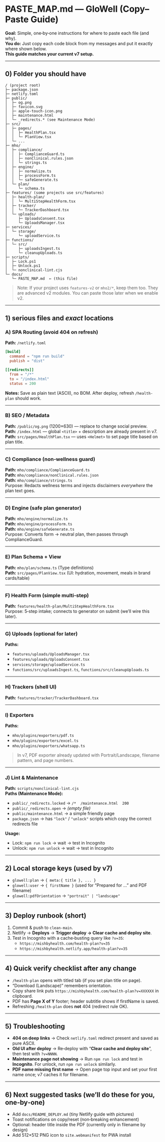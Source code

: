 # PASTE_MAP.md — GloWell (Copy–Paste Guide)

**Goal:** Simple, one‑by‑one instructions for where to paste each file (and why).  
**You do:** Just copy each code block from my messages and put it exactly where shown below.  
**This guide matches your current v7 setup.**

---

## 0) Folder you should have
```
/ (project root)
├─ package.json
├─ netlify.toml
├─ public/
│  ├─ og.png
│  ├─ favicon.svg
│  ├─ apple-touch-icon.png
│  ├─ maintenance.html
│  └─ _redirects.* (see Maintenance Mode)
├─ src/
│  ├─ pages/
│  │  ├─ HealthPlan.tsx
│  │  └─ PlanView.tsx
│  └─ ...
├─ mho/
│  ├─ compliance/
│  │  ├─ ComplianceGuard.ts
│  │  ├─ nonClinical.rules.json
│  │  └─ strings.ts
│  ├─ engine/
│  │  ├─ normalize.ts
│  │  ├─ processForm.ts
│  │  └─ safeGenerate.ts
│  └─ plan/
│     └─ schema.ts
├─ features/ (some projects use src/features)
│  ├─ health-plan/
│  │  └─ MultiStepHealthForm.tsx
│  ├─ tracker/
│  │  └─ TrackerDashboard.tsx
│  └─ uploads/
│     ├─ UploadsConsent.tsx
│     └─ UploadsManager.tsx
├─ services/
│  └─ storage/
│     └─ uploadService.ts
├─ functions/
│  └─ src/
│     ├─ uploadsIngest.ts
│     └─ cleanupUploads.ts
├─ scripts/
│  ├─ Lock.ps1
│  ├─ Unlock.ps1
│  └─ nonclinical-lint.cjs
└─ docs/
   └─ PASTE_MAP.md  ← (this file)
```

> Note: If your project uses `features-v2` or `mho2/*`, keep them too. They are advanced v2 modules. You can paste those later when we enable v2.

---

## 1) serious files and *exact* locations

### A) SPA Routing (avoid 404 on refresh)
**Path:** `/netlify.toml`
```toml
[build]
  command = "npm run build"
  publish = "dist"

[[redirects]]
  from = "/*"
  to = "/index.html"
  status = 200
```
**Notes:** Save as plain text (ASCII), no BOM. After deploy, refresh `/health-plan` should work.

---

### B) SEO / Metadata
**Path:** `/public/og.png` (1200×630) — replace to change social preview.  
**Path:** `/index.html` — global `<title>` + description are already present in v7.  
**Path:** `src/pages/HealthPlan.tsx` — uses `<Helmet>` to set page title based on plan title.

---

### C) Compliance (non‑wellness guard)
**Path:** `mho/compliance/ComplianceGuard.ts`  
**Path:** `mho/compliance/nonClinical.rules.json`  
**Path:** `mho/compliance/strings.ts`  
Purpose: Redacts wellness terms and injects disclaimers *everywhere* the plan text goes.

---

### D) Engine (safe plan generator)
**Path:** `mho/engine/normalize.ts`  
**Path:** `mho/engine/processForm.ts`  
**Path:** `mho/engine/safeGenerate.ts`  
Purpose: Converts form → neutral plan, then passes through ComplianceGuard.

---

### E) Plan Schema + View
**Path:** `mho/plan/schema.ts` (Type definitions)  
**Path:** `src/pages/PlanView.tsx` (UI: hydration, movement, meals in brand cards/table)

---

### F) Health Form (simple multi‑step)
**Path:** `features/health-plan/MultiStepHealthForm.tsx`  
Purpose: 5‑step intake; connects to generator on submit (we’ll wire this later).

---

### G) Uploads (optional for later)
**Paths:**  
- `features/uploads/UploadsManager.tsx`  
- `features/uploads/UploadsConsent.tsx`  
- `services/storage/uploadService.ts`  
- `functions/src/uploadsIngest.ts`, `functions/src/cleanupUploads.ts`  

---

### H) Trackers (shell UI)
**Path:** `features/tracker/TrackerDashboard.tsx`

---

### I) Exporters
**Paths:**  
- `mho/plugins/exporters/pdf.ts`  
- `mho/plugins/exporters/excel.ts`  
- `mho/plugins/exporters/whatsapp.ts`  

> In v7, PDF exporter already updated with Portrait/Landscape, filename pattern, and page numbers.

---

### J) Lint & Maintenance
**Path:** `scripts/nonclinical-lint.cjs`  
**Paths (Maintenance Mode):**  
- `public/_redirects.locked` → `/*  /maintenance.html  200`  
- `public/_redirects.open`   → *(empty file)*  
- `public/maintenance.html`  → a simple friendly page  
- `package.json` → has `"lock"` / `"unlock"` scripts which copy the correct redirects file

**Usage:**  
- Lock: `npm run lock` → wait → test in Incognito  
- Unlock: `npm run unlock` → wait → test in Incognito

---

## 2) Local storage keys (used by v7)
- `glowell:plan` → `{ meta:{ title }, ... }`
- `glowell:user` → `{ firstName }` (used for “Prepared for …” and PDF filename)
- `glowell:pdfOrientation` → `"portrait" | "landscape"`

---

## 3) Deploy runbook (short)
1. Commit & push to `clean-main`.
2. Netlify → **Deploys** → **Trigger deploy → Clear cache and deploy site**.
3. Test in Incognito with a cache‑busting query like `?v=35`:
   - `https://mishbyhealth.com/health-plan?v=35`
   - `https://mishbyhealth.netlify.app/health-plan?v=35`

---

## 4) Quick verify checklist after any change
- `/health-plan` opens with titled tab (if you set plan title on page).
- “Download (Landscape)” remembers orientation.
- Copy share link puts `https://mishbyhealth.com/health-plan?v=XXXXXX` in clipboard.
- PDF has **Page X of Y** footer; header subtitle shows if firstName is saved.
- Refreshing `/health-plan` does **not** 404 (redirect rule OK).

---

## 5) Troubleshooting
- **404 on deep links** → Check `netlify.toml` redirect present and saved as pure ASCII.
- **Old UI after deploy** → Re‑deploy with “**Clear cache and deploy site**”, then test with `?v=NNNN`.
- **Maintenance page not showing** → Run `npm run lock` and test in **Incognito**. For unlock, run `npm run unlock` similarly.
- **PDF name missing first name** → Open page top input and set your first name once; v7 caches it for filename.

---

## 6) Next suggested tasks (we’ll do these for you, one‑by‑one)
- Add `docs/README_DEPLOY.md` (tiny Netlify guide with pictures)
- Toast notifications on copy/reset (non‑breaking enhancement)
- Optional: header title inside the PDF (currently only in filename by design)
- Add 512×512 PNG icon to `site.webmanifest` for PWA install
